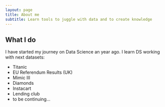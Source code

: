 ```yaml
---
layout: page
title: About me
subtitle: Learn tools to juggle with data and to create knowledge 
---
```


## What I do

I have started my journey on Data Science an year ago. I learn DS working with next datasets:
- Titanic
- EU Referendum Results (UK)
- Mimic III
- Diamonds
- Instacart
- Lending club
- to be continuing...
